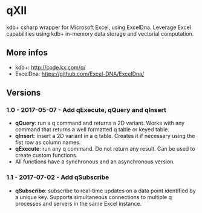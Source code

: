 # qXll
kdb+ csharp wrapper for Microsoft Excel, using ExcelDna.
Leverage Excel capabilities using kdb+ in-memory data storage and vectorial computation.


## More infos
* kdb+: http://code.kx.com/q/
* ExcelDna: https://github.com/Excel-DNA/ExcelDna/


## Versions 

### 1.0 - 2017-05-07 - Add qExecute, qQuery and qInsert
* **qQuery**: run a q command and returns a 2D variant. Works with any command that returns a well formatted q table or keyed table.
* **qInsert**: insert a 2D variant in a q table. Creates it if necessary using the fist row as column names.
* **qExecute**: run any q command. Do not return any result. Can be used to create custom functions.
* All  functions have a synchronous and an asynchronous version.
      
### 1.1 - 2017-07-02 - Add qSubscribe
* **qSubscribe**: subscribe to real-time updates on a data point identified by a unique key. Supports simultaneous connections to multiple q processes and servers in the same Excel instance.
      
      
